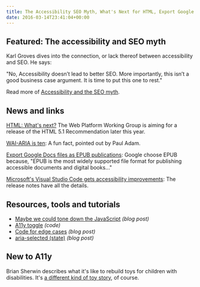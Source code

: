 ```yaml
---
title: The Accessibility SEO Myth, What's Next for HTML, Export Google Docs to EPUB and More
date: 2016-03-14T23:41:04+00:00
---
```


## Featured: The accessibility and SEO myth

Karl Groves dives into the connection, or lack thereof between accessibility and SEO. He says: 

"No, Accessibility doesn’t lead to better SEO. More importantly, this isn’t a good business case argument. It is time to put this one to rest."

Read more of [Accessibility and the SEO myth](http://www.karlgroves.com/2016/03/08/the-accessibility-seo-myth/).

## News and links

[HTML: What's next?](https://www.w3.org/blog/2016/03/html-whats-next/) The Web Platform Working Group is aiming for a release of the HTML 5.1 Recommendation later this year.

[WAI-ARIA is ten](https://twitter.com/pauljadam/status/707420603658018816): A fun fact, pointed out by Paul Adam.

[Export Google Docs files as EPUB publications](http://googleappsupdates.blogspot.ca/2016/03/export-google-docs-files-as-epub.html): Google choose EPUB because, "EPUB is the most widely supported file format for publishing accessible documents and digital books..."

[Microsoft's Visual Studio Code gets accessibility improvements](https://code.visualstudio.com/updates#_accessibility): The release notes have all the details.

## Resources, tools and tutorials

* [Maybe we could tone down the JavaScript](https://eev.ee/blog/2016/03/06/maybe-we-could-tone-down-the-javascript/) _(blog post)_
* [A11y toggle](http://edenspiekermann.github.io/a11y-toggle/) _(code)_
* [Code for edge cases](http://dev.edenspiekermann.com/2016/03/08/code-for-edge-cases/) _(blog post)_
* [aria-selected (state)](http://www.maxability.co.in/2016/03/aria-selected-state/) _(blog post)_

## New to A11y

Brian Sherwin describes what it's like to rebuild toys for children with disabilities. It's [a different kind of toy story](http://briansherwin.com/blog/2016/02/a-different-kind-of-toy-story/), of course.